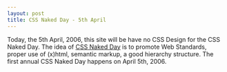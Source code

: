 ```yaml
---
layout: post
title: CSS Naked Day - 5th April
---
```


Today, the 5th April, 2006, this site will be have no CSS Design for the CSS Naked Day. The idea of [CSS Naked Day](http://naked.dustindiaz.com/) is to promote Web Standards, proper use of (x)html, semantic markup, a good hierarchy structure. The first annual CSS Naked Day happens on April 5th, 2006.